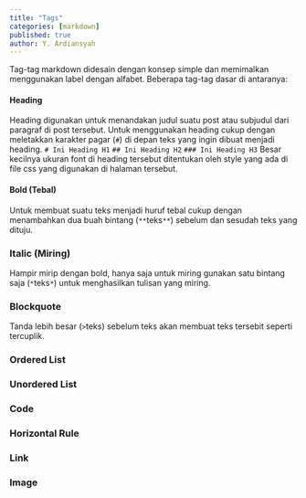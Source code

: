 ```yaml
---
title: "Tags"
categories: [markdown]
published: true
author: Y. Ardiansyah
---
```


Tag-tag markdown didesain dengan konsep simple dan memimalkan menggunakan label dengan alfabet. Beberapa tag-tag dasar di antaranya:

#### Heading
Heading digunakan untuk menandakan judul suatu post atau subjudul dari paragraf di post tersebut. Untuk menggunakan heading cukup dengan meletakkan karakter pagar (`#`) di depan teks yang ingin dibuat menjadi heading.
`# Ini Heading H1`
`## Ini Heading H2`
`### Ini Heading H3`
Besar kecilnya ukuran font di heading tersebut ditentukan oleh style yang ada di file css yang digunakan di halaman tersebut.

#### Bold (Tebal)
Untuk membuat suatu teks menjadi huruf tebal cukup dengan menambahkan dua buah bintang (`**`teks`**`) sebelum dan sesudah teks yang dituju.

### Italic (Miring)
Hampir mirip dengan bold, hanya saja untuk miring gunakan satu bintang saja (`*`teks`*`) untuk menghasilkan tulisan yang miring.

### Blockquote
Tanda lebih besar (`>`teks) sebelum teks akan membuat teks tersebit seperti tercuplik.

### Ordered List

### Unordered List
### Code
### Horizontal Rule
### Link
### Image